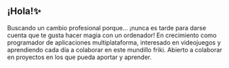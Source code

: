 ## ¡Hola!✨

Buscando un cambio profesional porque... ¡nunca es tarde para darse cuenta que te gusta hacer magia con un ordenador!
En crecimiento como programador de aplicaciones multiplataforma, interesado en videojuegos y aprendiendo cada día a colaborar en este mundillo friki.
Abierto a colaborar en proyectos en los que pueda aportar y aprender.

<!--
**JoseUrbano21/JoseUrbano21** is a ✨ _special_ ✨ repository because its `README.md` (this file) appears on your GitHub profile.

Here are some ideas to get you started:

- 🔭 I’m currently working on ...
- 🌱 I’m currently learning ...
- 👯 I’m looking to collaborate on ...
- 🤔 I’m looking for help with ...
- 💬 Ask me about ...
- 📫 How to reach me: ...
- 😄 Pronouns: ...
- ⚡ Fun fact: ...
-->
